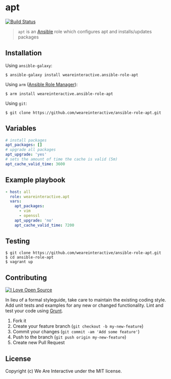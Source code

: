 # apt

[![Build Status](https://travis-ci.org/weareinteractive/ansible-role-apt.png?branch=master)](https://travis-ci.org/weareinteractive/ansible-role-apt)

> `apt` is an [Ansible](http://www.ansible.com) role which configures apt and installs/updates packages

## Installation

Using `ansible-galaxy`:

```
$ ansible-galaxy install weareinteractive.ansible-role-apt
```

Using `arm` ([Ansible Role Manager](https://github.com/mirskytech/ansible-role-manager/)):

```
$ arm install weareinteractive.ansible-role-apt
```

Using `git`:

```
$ git clone https://github.com/weareinteractive/ansible-role-apt.git
```

## Variables

```yml
# install packages
apt_packages: []
# upgrade all packages
apt_upgrade: 'yes'
# sets the amount of time the cache is valid (5m)
apt_cache_valid_time: 3600
```

## Example playbook

```yml
- host: all
  role: weareinteractive.apt
  vars:
    apt_packages:
      - vim
      - openssl
    apt_upgrade: 'no'
    apt_cache_valid_time: 7200 
```

## Testing

```
$ git clone https://github.com/weareinteractive/ansible-role-apt.git
$ cd ansible-role-apt
$ vagrant up
```

## Contributing
[![I Love Open Source](http://www.iloveopensource.io/images/logo-lightbg.png)](http://www.iloveopensource.io/projects/53da2bea87659fce66003fa9)

In lieu of a formal styleguide, take care to maintain the existing coding style. Add unit tests and examples for any new or changed functionality. Lint and test your code using [Grunt](http://gruntjs.com/).

1. Fork it
2. Create your feature branch (`git checkout -b my-new-feature`)
3. Commit your changes (`git commit -am 'Add some feature'`)
4. Push to the branch (`git push origin my-new-feature`)
5. Create new Pull Request

## License
Copyright (c) We Are Interactive under the MIT license.
